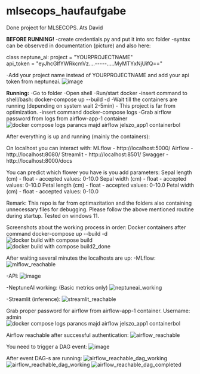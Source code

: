 # mlsecops_haufaufgabe
Done project for MLSECOPS. Ats David

**BEFORE RUNNING!**
-create credentials.py and put it into src folder
-syntax can be observed in documentation (picture) and also here:

class neptune_ai:
    project = "YOURPROJECTNAME"   
    api_token = "eyJhcGlfYWRkcmVz....-----.....MyMTYxNjUifQ==" 

-Add your project name instead of YOURPROJECTNAME and add your api token from neptuneai.
![image](https://github.com/user-attachments/assets/85172f9d-1e34-421b-a076-2ab54ffc434f)


**Running:**
-Go to folder
-Open shell
-Run/start docker
-insert command to shell/bash: docker-compose up --build -d
-Wait till the containers are running (depending on system wait 2-5min) - This project is far from optimization.
-insert command docker-compose logs
-Grab airflow password from logs from airflow-app-1 container
![docker compose logs parancs majd airflow jelszo_app1 containerbol](https://github.com/user-attachments/assets/7dcfe565-1aad-4f60-b254-335f38bc2604)

After everything is up and running (mainly the containers):

On localhost you can interact with:
MLflow - http://localhost:5000/ 
Airflow - http://localhost:8080/
Streamlit - http://localhost:8501/ 
Swagger - http://localhost:8000/docs

You can predict which flower you have is you add parameters:
Sepal length (cm) - float - accepted values: 0-10.0
Sepal width (cm) - float - accepted values: 0-10.0
Petal length (cm) - float - accepted values: 0-10.0
Petal width (cm) - float - accepted values: 0-10.0

Remark: This repo is far from optimazitation and the folders also containing unnecessary files for debugging. Please follow the above mentioned routine during startup. 
Tested on windows 11. 

Screenshots about the working process in order:
Docker containers after command docker-compose up --build -d
![docker build with compose build](https://github.com/user-attachments/assets/15b8082c-7d89-44a6-a509-9f447bb25de7)
![docker build with compose build2_done](https://github.com/user-attachments/assets/b4e725ba-8214-4d2a-abb4-57e9be095824)

After waiting several minutes the localhosts are up:
-MLflow:
![mlflow_reachable](https://github.com/user-attachments/assets/925b361c-b196-4c71-ac8e-3af5cb1c3552)

-API:
![image](https://github.com/user-attachments/assets/409dd981-3293-4860-894b-350c0bbf64ea)

-NeptuneAI working: (Basic metrics only)
![neptuneai_working](https://github.com/user-attachments/assets/3f47d7cb-690f-4cbc-a6d5-be1e841c2436)

-Streamlit (inference):
![streamlit_reachable](https://github.com/user-attachments/assets/8fc67825-4885-4350-a695-174b19b4bbd3)

Grab proper password for airflow from airflow-app-1 container. Username: admin
![docker compose logs parancs majd airflow jelszo_app1 containerbol](https://github.com/user-attachments/assets/411c7948-3cb9-4301-85ab-5449f7991ddc)

Airflow reachable after successful authentication:
![airflow_reachable](https://github.com/user-attachments/assets/3fbb75cc-ff7e-41ae-9366-0d4838add340)

You need to trigger a DAG event:
![image](https://github.com/user-attachments/assets/513ea78b-90ac-432c-9712-9bc03082556a)

After event DAG-s are running:
![airflow_reachable_dag_working](https://github.com/user-attachments/assets/5435f9e1-a80d-4d37-bc22-2e6344094607)
![airflow_reachable_dag_working](https://github.com/user-attachments/assets/c47a221d-dc53-4e83-86d3-08c04080bed3)
![airflow_reachable_dag_completed](https://github.com/user-attachments/assets/193d04f0-dfa3-49ed-9810-49fb790233a9)